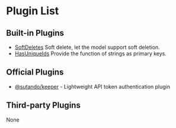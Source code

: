 # Plugin List

## Built-in Plugins

- [SoftDeletes](models#soft-deleting) Soft delete, let the model support soft deletion.
- [HasUniqueIds](models#uuid-string-keys) Provide the function of strings as primary keys.

## Official Plugins

- [@sutando/keeper](https://github.com/sutandojs/keeper) - Lightweight API token authentication plugin

## Third-party Plugins

None 
